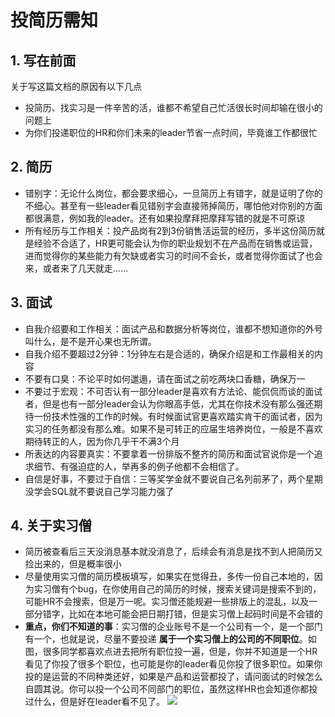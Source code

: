 # 投简历需知
## 1.  写在前面
关于写这篇文档的原因有以下几点
* 投简历、找实习是一件辛苦的活，谁都不希望自己忙活很长时间却输在很小的问题上
* 为你们投递职位的HR和你们未来的leader节省一点时间，毕竟谁工作都很忙
## 2. 简历
* 错别字：无论什么岗位，都会要求细心，一旦简历上有错字，就是证明了你的不细心。甚至有一些leader看见错别字会直接筛掉简历，哪怕他对你别的方面都很满意，例如我的leader。还有如果投摩拜把摩拜写错的就是不可原谅
* 所有经历与工作相关：投产品岗有2到3份销售活运营的经历，多半这份简历就是经验不合适了，HR更可能会认为你的职业规划不在产品而在销售或运营，进而觉得你的某些能力有欠缺或者实习的时间不会长，或者觉得你面试了也会来，或者来了几天就走……
## 3. 面试
* 自我介绍要和工作相关：面试产品和数据分析等岗位，谁都不想知道你的外号叫什么，是不是开心果也无所谓。
* 自我介绍不要超过2分钟：1分钟左右是合适的，确保介绍是和工作最相关的内容
* 不要有口臭：不论平时如何邋遢，请在面试之前吃两块口香糖，确保万一
* 不要过于宏观：不可否认有一部分leader是喜欢有方法论、能侃侃而谈的面试者，但是也有一部分leader会认为你眼高手低，尤其在你技术没有那么强还期待一份技术性强的工作的时候。有时候面试官更喜欢踏实肯干的面试者，因为实习的任务都没有那么难。如果不是可转正的应届生培养岗位，一般是不喜欢期待转正的人，因为你几乎干不满3个月
* 所表达的内容要真实：不要拿着一份排版不整齐的简历和面试官说你是一个追求细节、有强迫症的人，举再多的例子他都不会相信了。
* 自信是好事，不要过于自信：三等奖学金就不要说自己名列前茅了，两个星期没学会SQL就不要说自己学习能力强了
## 4. 关于实习僧
* 简历被查看后三天没消息基本就没消息了，后续会有消息是找不到人把简历又捡出来的，但是概率很小
* 尽量使用实习僧的简历模板填写，如果实在觉得丑，多传一份自己本地的，因为实习僧有个bug，在你使用自己的简历的时候，搜索关键词是搜索不到的，可能HR不会搜索，但是万一呢。实习僧还能规避一些排版上的混乱，以及一部分错字，比如在本地可能会把日期打错，但是实习僧上起码时间是不会错的
* **重点，你们不知道的事**：实习僧的企业账号不是一个公司有一个，是一个部门有一个，也就是说，尽量不要投递 **属于一个实习僧上的公司的不同职位**。如图，很多同学都喜欢点进去把所有职位投一遍，但是，你并不知道是一个HR看见了你投了很多个职位，也可能是你的leader看见你投了很多职位。如果你投的是运营的不同种类还好，如果是产品和运营都投了，请问面试的时候怎么自圆其说。你可以投一个公司不同部门的职位，虽然这样HR也会知道你都投过什么，但是好在leader看不见了。
![](http://img.hb.aicdn.com/7675a912e4ad9adb0a975072839727b582a1e5e4142a1-dusJhr_fw658)
